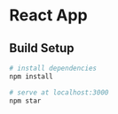 # React App




## Build Setup

``` bash
# install dependencies
npm install

# serve at localhost:3000
npm star
